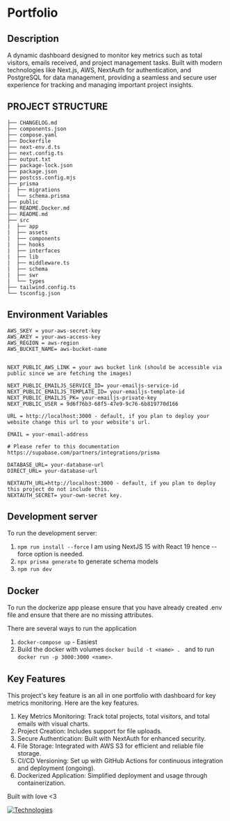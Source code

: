 # Portfolio

## Description
A dynamic dashboard designed to monitor key metrics such as total visitors, emails received, and project management tasks. Built with modern technologies like Next.js, AWS, NextAuth for authentication, and PostgreSQL for data management, providing a seamless and secure user experience for tracking and managing important project insights.

## PROJECT STRUCTURE

```
├── CHANGELOG.md
├── components.json
├── compose.yaml
├── Dockerfile
├── next-env.d.ts
├── next.config.ts
├── output.txt
├── package-lock.json
├── package.json
├── postcss.config.mjs
├── prisma
|  ├── migrations
|  └── schema.prisma
├── public
├── README.Docker.md
├── README.md
├── src
|  ├── app
|  ├── assets
|  ├── components
|  ├── hooks
|  ├── interfaces
|  ├── lib
|  ├── middleware.ts
|  ├── schema
|  ├── swr
|  └── types
├── tailwind.config.ts
└── tsconfig.json
```

## Environment Variables

```
AWS_SKEY = your-aws-secret-key
AWS_AKEY = your-aws-access-key
AWS_REGION = aws-region
AWS_BUCKET_NAME= aws-bucket-name


NEXT_PUBLIC_AWS_LINK = your aws bucket link (should be accessible via public since we are fetching the images)

NEXT_PUBLIC_EMAILJS_SERVICE_ID= your-emailjs-service-id
NEXT_PUBLIC_EMAILJS_TEMPLATE_ID= your-emailjs-template-id
NEXT_PUBLIC_EMAILJS_PK= your-emailjs-private-key
NEXT_PUBLIC_USER = 9d6f76b3-68f5-47e9-9c76-6b819770d166

URL = http://localhost:3000 - default, if you plan to deploy your website change this url to your website's url.

EMAIL = your-email-address

# Please refer to this documentation https://supabase.com/partners/integrations/prisma

DATABASE_URL= your-database-url
DIRECT_URL= your-database-url
        
NEXTAUTH_URL=http://localhost:3000 - default, if you plan to deploy this project do not include this.
NEXTAUTH_SECRET= your-own-secret key.
```

## Development server

To run the development server:
1. `npm run install --force` I am using NextJS 15 with React 19 hence --force option is needed.
2. `npx prisma generate` to generate schema models
3. `npm run dev`

## Docker 
To run the dockerize app please ensure that you have already created .env file and ensure that there are no missing attributes.

There are several ways to run the application
1. `docker-compose up` - Easiest
2. Build the docker with volumes `docker build -t <name> . ` and to run `docker run -p 3000:3000 <name>`.

## Key Features
This project's key feature is an all in one portfolio with dashboard for key metrics monitoring. Here are the key features.
1. Key Metrics Monitoring: Track total projects, total visitors, and total emails with visual charts.
2. Project Creation: Includes support for file uploads.
3. Secure Authentication: Built with NextAuth for enhanced security.
4. File Storage: Integrated with AWS S3 for efficient and reliable file storage.
5. CI/CD Versioning: Set up with GitHub Actions for continuous integration and deployment (ongoing).
6. Dockerized Application: Simplified deployment and usage through containerization.

Built with love <3 

[![Technologies](https://skillicons.dev/icons?i=aws,ts,react,prisma,nextjs,tailwind,githubactions,docker,supabase)](https://skillicons.dev)